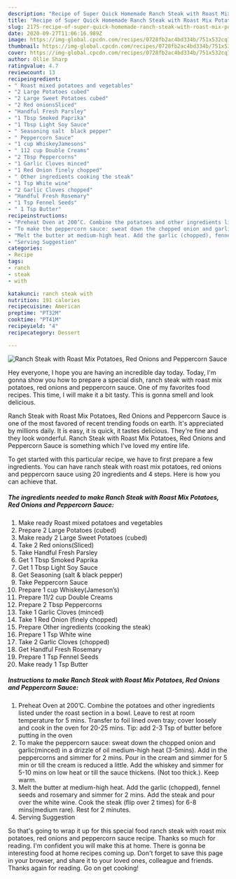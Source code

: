 ```yaml
---
description: "Recipe of Super Quick Homemade Ranch Steak with Roast Mix Potatoes, Red Onions and Peppercorn Sauce"
title: "Recipe of Super Quick Homemade Ranch Steak with Roast Mix Potatoes, Red Onions and Peppercorn Sauce"
slug: 2175-recipe-of-super-quick-homemade-ranch-steak-with-roast-mix-potatoes-red-onions-and-peppercorn-sauce
date: 2020-09-27T11:06:16.989Z
image: https://img-global.cpcdn.com/recipes/0728fb2ac4bd334b/751x532cq70/ranch-steak-with-roast-mix-potatoes-red-onions-and-peppercorn-sauce-recipe-main-photo.jpg
thumbnail: https://img-global.cpcdn.com/recipes/0728fb2ac4bd334b/751x532cq70/ranch-steak-with-roast-mix-potatoes-red-onions-and-peppercorn-sauce-recipe-main-photo.jpg
cover: https://img-global.cpcdn.com/recipes/0728fb2ac4bd334b/751x532cq70/ranch-steak-with-roast-mix-potatoes-red-onions-and-peppercorn-sauce-recipe-main-photo.jpg
author: Ollie Sharp
ratingvalue: 4.7
reviewcount: 13
recipeingredient:
- " Roast mixed potatoes and vegetables"
- "2 Large Potatoes cubed"
- "2 Large Sweet Potatoes cubed"
- "2 Red onionsSliced"
- "Handful Fresh Parsley"
- "1 Tbsp Smoked Paprika"
- "1 Tbsp Light Soy Sauce"
- " Seasoning salt  black pepper"
- " Peppercorn Sauce"
- "1 cup WhiskeyJamesons"
- " 112 cup Double Creams"
- "2 Tbsp Peppercorns"
- "1 Garlic Cloves minced"
- "1 Red Onion finely chopped"
- " Other ingredients cooking the steak"
- "1 Tsp White wine"
- "2 Garlic Cloves chopped"
- "Handful Fresh Rosemary"
- "1 Tsp Fennel Seeds"
- " 1 Tsp Butter"
recipeinstructions:
- "Preheat Oven at 200’C. Combine the potatoes and other ingredients listed under the roast section in a bowl. Leave to rest at room temperature for 5 mins. Transfer to foil lined oven tray; cover loosely and cook in the oven for 20-25 mins. Tip: add 2-3 Tsp of butter before putting in the oven"
- "To make the peppercorn sauce: sweat down the chopped onion and garlic(minced) in a drizzle of oil medium-high heat (3-5mins). Add in the peppercorns and simmer for 2 mins. Pour in the cream and simmer for 5 min or till the cream is reduced a little. Add the whiskey and simmer for 5-10 mins on low heat or till the sauce thickens. (Not too thick.). Keep warm."
- "Melt the butter at medium-high heat. Add the garlic (chopped), fennel seeds and rosemary and simmer for 2 mins. Add the steak and pour over the white wine. Cook the steak (flip over 2 times) for 6-8 mins(medium rare). Rest for 2 minutes."
- "Serving Suggestion"
categories:
- Recipe
tags:
- ranch
- steak
- with

katakunci: ranch steak with 
nutrition: 191 calories
recipecuisine: American
preptime: "PT32M"
cooktime: "PT41M"
recipeyield: "4"
recipecategory: Dessert

---
```



![Ranch Steak with Roast Mix Potatoes, Red Onions and Peppercorn Sauce](https://img-global.cpcdn.com/recipes/0728fb2ac4bd334b/751x532cq70/ranch-steak-with-roast-mix-potatoes-red-onions-and-peppercorn-sauce-recipe-main-photo.jpg)

Hey everyone, I hope you are having an incredible day today. Today, I'm gonna show you how to prepare a special dish, ranch steak with roast mix potatoes, red onions and peppercorn sauce. One of my favorites food recipes. This time, I will make it a bit tasty. This is gonna smell and look delicious.



Ranch Steak with Roast Mix Potatoes, Red Onions and Peppercorn Sauce is one of the most favored of recent trending foods on earth. It's appreciated by millions daily. It is easy, it is quick, it tastes delicious. They're fine and they look wonderful. Ranch Steak with Roast Mix Potatoes, Red Onions and Peppercorn Sauce is something which I've loved my entire life.


To get started with this particular recipe, we have to first prepare a few ingredients. You can have ranch steak with roast mix potatoes, red onions and peppercorn sauce using 20 ingredients and 4 steps. Here is how you can achieve that.

<!--inarticleads1-->

##### The ingredients needed to make Ranch Steak with Roast Mix Potatoes, Red Onions and Peppercorn Sauce:

1. Make ready  Roast mixed potatoes and vegetables
1. Prepare 2 Large Potatoes (cubed)
1. Make ready 2 Large Sweet Potatoes (cubed)
1. Take 2 Red onions(Sliced)
1. Take Handful Fresh Parsley
1. Get 1 Tbsp Smoked Paprika
1. Get 1 Tbsp Light Soy Sauce
1. Get  Seasoning (salt &amp; black pepper)
1. Take  Peppercorn Sauce
1. Prepare 1 cup Whiskey(Jameson’s)
1. Prepare  11/2 cup Double Creams
1. Prepare 2 Tbsp Peppercorns
1. Take 1 Garlic Cloves (minced)
1. Take 1 Red Onion (finely chopped)
1. Prepare  Other ingredients (cooking the steak)
1. Prepare 1 Tsp White wine
1. Take 2 Garlic Cloves (chopped)
1. Get Handful Fresh Rosemary
1. Prepare 1 Tsp Fennel Seeds
1. Make ready  1 Tsp Butter




<!--inarticleads2-->

##### Instructions to make Ranch Steak with Roast Mix Potatoes, Red Onions and Peppercorn Sauce:

1. Preheat Oven at 200’C. Combine the potatoes and other ingredients listed under the roast section in a bowl. Leave to rest at room temperature for 5 mins. Transfer to foil lined oven tray; cover loosely and cook in the oven for 20-25 mins. Tip: add 2-3 Tsp of butter before putting in the oven
1. To make the peppercorn sauce: sweat down the chopped onion and garlic(minced) in a drizzle of oil medium-high heat (3-5mins). Add in the peppercorns and simmer for 2 mins. Pour in the cream and simmer for 5 min or till the cream is reduced a little. Add the whiskey and simmer for 5-10 mins on low heat or till the sauce thickens. (Not too thick.). Keep warm.
1. Melt the butter at medium-high heat. Add the garlic (chopped), fennel seeds and rosemary and simmer for 2 mins. Add the steak and pour over the white wine. Cook the steak (flip over 2 times) for 6-8 mins(medium rare). Rest for 2 minutes.
1. Serving Suggestion




So that's going to wrap it up for this special food ranch steak with roast mix potatoes, red onions and peppercorn sauce recipe. Thanks so much for reading. I'm confident you will make this at home. There is gonna be interesting food at home recipes coming up. Don't forget to save this page in your browser, and share it to your loved ones, colleague and friends. Thanks again for reading. Go on get cooking!
